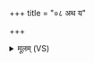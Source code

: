 +++
title = "०८ अथ य"

+++
<details><summary>मूलम् (VS)</summary>

अथ॒ य ए॒वंवि॒दुषा॒ व्रात्ये॒नान॑तिसृष्टो जु॒होति॑ ॥
</details>